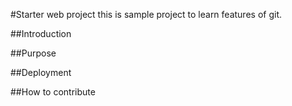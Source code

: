 #Starter web project
this is sample project to learn features of git.

##Introduction

##Purpose

##Deployment

##How to contribute